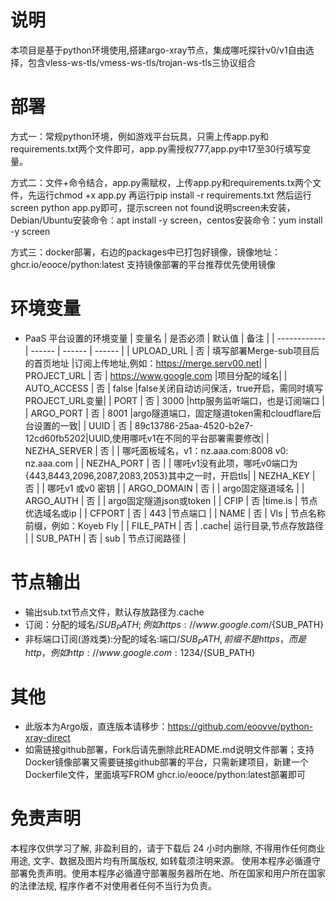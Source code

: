 # 说明

本项目是基于python环境使用,搭建argo-xray节点，集成哪吒探针v0/v1自由选择，包含vless-ws-tls/vmess-ws-tls/trojan-ws-tls三协议组合

# 部署

方式一：常规python环境，例如游戏平台玩具，只需上传app.py和requirements.txt两个文件即可，app.py需授权777,app.py中17至30行填写变量。

方式二：文件+命令结合，app.py需赋权，上传app.py和requirements.tx两个文件，先运行chmod +x app.py 再运行pip install -r requirements.txt 然后运行screen python app.py即可，提示screen not found说明screen未安装，Debian/Ubuntu安装命令：apt install -y screen，centos安装命令：yum install -y screen

方式三：docker部署，右边的packages中已打包好镜像，镜像地址：ghcr.io/eooce/python:latest 支持镜像部署的平台推荐优先使用镜像

# 环境变量
* PaaS 平台设置的环境变量
  | 变量名        | 是否必须 | 默认值 | 备注 |
  | ------------ | ------ | ------ | ------ |
  | UPLOAD_URL   | 否 | 填写部署Merge-sub项目后的首页地址  |订阅上传地址,例如：https://merge.serv00.net|
  | PROJECT_URL  | 否 | https://www.google.com     |项目分配的域名|
  | AUTO_ACCESS  | 否 |  false |false关闭自动访问保活，true开启，需同时填写PROJECT_URL变量|
  | PORT         | 否 |  3000  |http服务监听端口，也是订阅端口     |
  | ARGO_PORT    | 否 |  8001  |argo隧道端口，固定隧道token需和cloudflare后台设置的一致|
  | UUID         | 否 | 89c13786-25aa-4520-b2e7-12cd60fb5202|UUID,使用哪吒v1在不同的平台部署需要修改|
  | NEZHA_SERVER | 否 |        | 哪吒面板域名，v1：nz.aaa.com:8008  v0: nz.aaa.com  |
  | NEZHA_PORT   | 否 |        | 哪吒v1没有此项，哪吒v0端口为{443,8443,2096,2087,2083,2053}其中之一时，开启tls|
  | NEZHA_KEY    | 否 |        | 哪吒v1 或v0 密钥                 |
  | ARGO_DOMAIN  | 否 |        | argo固定隧道域名                  |
  | ARGO_AUTH    | 否 |        | argo固定隧道json或token           |
  | CFIP         | 否 |time.is | 节点优选域名或ip                   |
  | CFPORT       | 否 |  443   |节点端口                           |
  | NAME         | 否 |  Vls   | 节点名称前缀，例如：Koyeb Fly        |
  | FILE_PATH    | 否 |  .cache| 运行目录,节点存放路径                |
  | SUB_PATH     | 否 |  sub   | 节点订阅路径                       | 

# 节点输出
* 输出sub.txt节点文件，默认存放路径为.cache
* 订阅：分配的域名/${SUB_PATH};例如https://www.google.com/${SUB_PATH}
* 非标端口订阅(游戏类):分配的域名:端口/${SUB_PATH},前缀不是https，而是http，例如http://www.google.com:1234/${SUB_PATH}

# 其他
* 此版本为Argo版，直连版本请移步：https://github.com/eoovve/python-xray-direct
* 如需链接github部署，Fork后请先删除此README.md说明文件部署；支持Docker镜像部署又需要链接github部署的平台，只需新建项目，新建一个Dockerfile文件，里面填写FROM ghcr.io/eooce/python:latest部署即可

# 免责声明
本程序仅供学习了解, 非盈利目的，请于下载后 24 小时内删除, 不得用作任何商业用途, 文字、数据及图片均有所属版权, 如转载须注明来源。
使用本程序必循遵守部署免责声明。使用本程序必循遵守部署服务器所在地、所在国家和用户所在国家的法律法规, 程序作者不对使用者任何不当行为负责。
